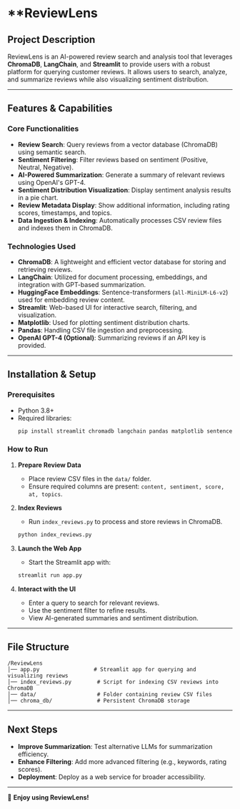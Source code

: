 # **ReviewLens

## **Project Description**
ReviewLens is an AI-powered review search and analysis tool that leverages **ChromaDB**, **LangChain**, and **Streamlit** to provide users with a robust platform for querying customer reviews. It allows users to search, analyze, and summarize reviews while also visualizing sentiment distribution.

---

## **Features & Capabilities**
### **Core Functionalities**
- **Review Search**: Query reviews from a vector database (ChromaDB) using semantic search.
- **Sentiment Filtering**: Filter reviews based on sentiment (Positive, Neutral, Negative).
- **AI-Powered Summarization**: Generate a summary of relevant reviews using OpenAI's GPT-4.
- **Sentiment Distribution Visualization**: Display sentiment analysis results in a pie chart.
- **Review Metadata Display**: Show additional information, including rating scores, timestamps, and topics.
- **Data Ingestion & Indexing**: Automatically processes CSV review files and indexes them in ChromaDB.

### **Technologies Used**
- **ChromaDB**: A lightweight and efficient vector database for storing and retrieving reviews.
- **LangChain**: Utilized for document processing, embeddings, and integration with GPT-based summarization.
- **HuggingFace Embeddings**: Sentence-transformers (`all-MiniLM-L6-v2`) used for embedding review content.
- **Streamlit**: Web-based UI for interactive search, filtering, and visualization.
- **Matplotlib**: Used for plotting sentiment distribution charts.
- **Pandas**: Handling CSV file ingestion and preprocessing.
- **OpenAI GPT-4 (Optional)**: Summarizing reviews if an API key is provided.

---

## **Installation & Setup**
### **Prerequisites**
- Python 3.8+
- Required libraries:
  ```sh
  pip install streamlit chromadb langchain pandas matplotlib sentence-transformers openai
  ```

### **How to Run**
1. **Prepare Review Data**
   - Place review CSV files in the `data/` folder.
   - Ensure required columns are present: `content, sentiment, score, at, topics`.

2. **Index Reviews**
   - Run `index_reviews.py` to process and store reviews in ChromaDB.
   ```sh
   python index_reviews.py
   ```

3. **Launch the Web App**
   - Start the Streamlit app with:
   ```sh
   streamlit run app.py
   ```

4. **Interact with the UI**
   - Enter a query to search for relevant reviews.
   - Use the sentiment filter to refine results.
   - View AI-generated summaries and sentiment distribution.

---

## **File Structure**
```plaintext
/ReviewLens
│── app.py                 # Streamlit app for querying and visualizing reviews
│── index_reviews.py        # Script for indexing CSV reviews into ChromaDB
│── data/                   # Folder containing review CSV files
│── chroma_db/              # Persistent ChromaDB storage
```

---

## **Next Steps**
- **Improve Summarization**: Test alternative LLMs for summarization efficiency.
- **Enhance Filtering**: Add more advanced filtering (e.g., keywords, rating scores).
- **Deployment**: Deploy as a web service for broader accessibility.

---

🚀 **Enjoy using ReviewLens!**

